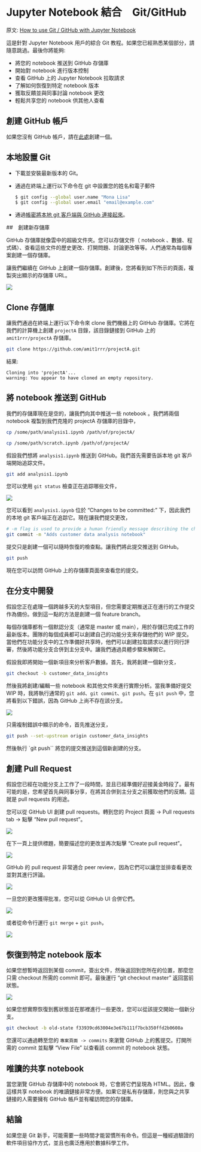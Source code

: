 # Jupyter Notebook 結合　Git/GitHub

原文: [How to use Git / GitHub with Jupyter Notebook](https://blog.reviewnb.com/github-jupyter-notebook/)



這是針對 Jupyter Notebook 用戶的綜合 Git 教程。如果您已經熟悉某個部分，請隨意跳過。最後你將能夠:

- 將您的 notebook 推送到 GitHub 存儲庫
- 開始對 notebook 進行版本控制
- 查看 GitHub 上的 Jupyter Notebook 拉取請求
- 了解如何恢復到特定 notebook 版本
- 獲取反饋並與同事討論 notebook 更改
- 輕鬆共享您的 notebook 供其他人查看

## 創建 GitHub 帳戶

如果您沒有 GitHub 帳戶，請在[此處](https://github.com/)創建一個。

## 本地設置 Git

- 下載並安裝最新版本的 Git。
- 通過在終端上運行以下命令在 git 中設置您的姓名和電子郵件

    ```bash
    $ git config --global user.name "Mona Lisa"
    $ git config --global user.email "email@example.com"
    ```

- 通過[帳密將本地 git 客戶端與 GitHub 連接起來](https://help.github.com/en/github/using-git/caching-your-github-password-in-git)。

##　創建新存儲庫

GitHub 存儲庫就像雲中的超級文件夾。您可以存儲文件（ notebook 、數據、程式碼）、查看這些文件的歷史更改、打開問題、討論更改等等。人們通常為每個專案創建一個存儲庫。

讓我們繼續在 GitHub 上創建一個存儲庫。創建後，您將看到如下所示的頁面，複製突出顯示的存儲庫 URL。

![](./assets/repository_created.png)

## Clone 存儲庫

讓我們通過在終端上運行以下命令來 clone 我們機器上的 GitHub 存儲庫。它將在我們的計算機上創建 `projectA` 目錄，該目錄鏈接到 GitHub 上的 `amit1rrr/projectA` 存儲庫。

```bash
git clone https://github.com/amit1rrr/projectA.git
```

結果:

```
Cloning into 'projectA'...
warning: You appear to have cloned an empty repository.
```

## 將 notebook 推送到 GitHub

我們的存儲庫現在是空的，讓我們向其中推送一些 notebook 。我們將兩個 notebook 複製到我們克隆的 projectA 存儲庫的目錄中，

```bash
cp /some/path/analysis1.ipynb /path/of/projectA/

cp /some/path/scratch.ipynb /path/of/projectA/
```

假設我們想將 `analysis1.ipynb` 推送到 GitHub。我們首先需要告訴本地 git 客戶端開始追踪文件。

```bash
git add analysis1.ipynb
```

您可以使用 `git status` 檢查正在追踪哪些文件，

![](./assets/git_status.png)

您可以看到 `analysis1.ipynb` 位於 “Changes to be committed:” 下，因此我們的本地 git 客戶端正在追踪它。現在讓我們提交更改，

```bash
# -m flag is used to provide a human friendly message describing the change
git commit -m "Adds customer data analysis notebook"
```

提交只是創建一個可以隨時恢復的檢查點。讓我們將此提交推送到 GitHub。

```bash
git push
```

現在您可以訪問 GitHub 上的存儲庫頁面來查看您的提交。

## 在分支中開發

假設您正在處理一個跨越多天的大型項目，但您需要定期推送正在進行的工作提交作為備份。做到這一點的方法是創建一個 feature branch。

每個存儲庫都有一個默認分支（通常是 master 或 main），用於存儲已完成工作的最新版本。團隊的每個成員都可以創建自己的功能分支來存儲他們的 WIP 提交。當他們在功能分支中的工作準備好共享時，他們可以創建拉取請求以進行同行評審，然後將功能分支合併到主分支中。讓我們通過具體步驟來解開它。

假設我即將開始一個新項目來分析客戶數據。首先，我將創建一個新分支，

```bash
git checkout -b customer_data_insights
```

然後我將創建/編輯一些 notebook 和其他文件來進行實際分析。當我準備好提交 WIP 時，我將執行通常的 `git add`、`git commit`、`git push`。在 `git push` 中，您將看到以下錯誤，因為 GitHub 上尚不存在該分支。

![](./assets/branch_push_error.png)

只需複制錯誤中顯示的命令，首先推送分支，

```bash
git push --set-upstream origin customer_data_insights
```

然後執行 `git push`` 將您的提交推送到這個新創建的分支。

## 創建 Pull Request

假設您已經在功能分支上工作了一段時間，並且已經準備好迎接黃金時段了。最有可能的是，您希望首先與同事分享，在將其合併到主分支之前獲取他們的反饋。這就是 pull requests 的用途。

您可以從 GitHub UI 創建 pull requests。轉到您的 Project 頁面 -> Pull requests tab -> 點擊 “New pull request”。

![](./assets/new_pr_ui.png)

在下一頁上提供標題，簡要描述您的更改並再次點擊 “Create pull request”。

![](./assets/pr_title_desc.png)

GitHub 的 pull request 非常適合 peer review，因為它們可以讓您並排查看更改並對其進行評論。

![](./assets/jupyter_notebook_diff_v14_5.png)

一旦您的更改獲得批准，您可以從 GitHub UI 合併它們。

![](./assets/merge_pr_ui.png)

或者從命令行運行 `git merge` + `git push`，

![](./assets/git_merge_cli.png)


## 恢復到特定 notebook 版本

如果您想暫時返回到某個 commit，簽出文件，然後返回到您所在的位置，那麼您只需 checkout 所需的 commit 即可。最後運行 “git checkout master” 返回當前狀態。

![](./assets/checkout_commit.png)

如果您想實際恢復到舊狀態並在那裡進行一些更改，您可以從該提交開始一個新分支。

```bash
git checkout -b old-state f33939cd63004e3e67b111f7bcb350ffd2b0608a
```

您還可以通過轉至您的 `專案頁面 -> commits` 來瀏覽 GitHub 上的舊提交。打開所需的 commit 並點擊 “View File” 以查看該 commit 的 notebook 狀態。

## 唯讀的共享 notebook 

當您瀏覽 GitHub 存儲庫中的 notebook 時，它會將它們呈現為 HTML。因此，像這樣共享 notebook 的唯讀鏈接非常方便。如果它是私有存儲庫，則您與之共享鏈接的人需要擁有 GitHub 帳戶並有權訪問您的存儲庫。

## 結論

如果您是 Git 新手，可能需要一些時間才能習慣所有命令。但這是一種經過驗證的軟件項目協作方式，並且也廣泛應用於數據科學工作。

